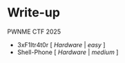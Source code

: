 # Write-up 

PWNME CTF 2025
- 3xF1ltr4t0r [ *Hardware* |  *easy*  ]
- Shell-Phone [ *Hardware* | *medium* ]
